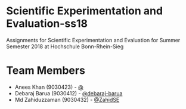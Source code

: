# Scientific Experimentation and Evaluation-ss18
Assignments for Scientific Experimentation and Evaluation for Summer Semester 2018 at Hochschule Bonn-Rhein-Sieg 

# Team Members
- Anees Khan (9030423) - [@](https://github.com/)
- Debaraj Barua (9030412) - [@debaraj-barua](https://github.com/debaraj-barua)
- Md Zahiduzzaman (9030432) - [@ZahidSE](https://github.com/ZahidSE)
